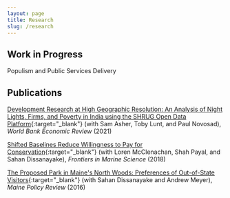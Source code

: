 ```yaml
---
layout: page
title: Research
slug: /research
---
```


## Work in Progress

Populism and Public Services Delivery

## Publications

[Development Research at High Geographic Resolution: An Analysis of Night Lights,
Firms, and Poverty in India using the SHRUG Open Data Platform](https://ryumatsuura.github.io/files/asher_et_al_2021_shrug.pdf){:target="_blank"} 
(with Sam Asher, Toby Lunt, and Paul Novosad), _World Bank
Economic Review_ (2021)


[Shifted Baselines Reduce Willingness to Pay for
Conservation](https://ryumatsuura.github.io/files/mcclenachan_et_al_2018_okinawa.pdf){:target="_blank"} 
(with Loren McClenachan, Shah Payal, and Sahan Dissanayake),
_Frontiers in Marine Science_ (2018)

[The Proposed Park in Maine's North Woods: Preferences of Out-of-State
Visitors](https://ryumatsuura.github.io/files/matsuura_dissanayake_meyer_2016_maine.pdf){:target="_blank"} 
(with Sahan Dissanayake and Andrew Meyer), _Maine Policy Review_ (2016)
